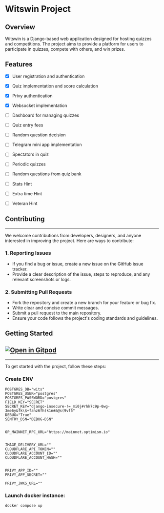 # Witswin Project

## Overview

Witswin is a Django-based web application designed for hosting quizzes and competitions. The project aims to provide a platform for users to participate in quizzes, compete with others, and win prizes.

## Features

- [x] User registration and authentication
- [x] Quiz implementation and score calculation
- [x] Privy authentication
- [x] Websocket implementation

- [ ] Dashboard for managing quizzes
- [ ] Quiz entry fees
- [ ] Random question decision
- [ ] Telegram mini app implementation
- [ ] Spectators in quiz
- [ ] Periodic quizzes
- [ ] Random questions from quiz bank
- [ ] Stats Hint
- [ ] Extra time Hint
- [ ] Veteran Hint

## Contributing

---

We welcome contributions from developers, designers, and anyone interested in improving the project. Here are ways to contribute:

### 1. Reporting Issues

- If you find a bug or issue, create a new issue on the GitHub issue tracker.
- Provide a clear description of the issue, steps to reproduce, and any relevant screenshots or logs.

### 2. Submitting Pull Requests

- Fork the repository and create a new branch for your feature or bug fix.
- Write clear and concise commit messages.
- Submit a pull request to the main repository.
- Ensure your code follows the project's coding standards and guidelines.

## Getting Started

## [![Open in Gitpod](https://gitpod.io/button/open-in-gitpod.svg)](https://gitpod.io/#https://github.com/witswin/backend)

---

To get started with the project, follow these steps:

### Create ENV

```env
POSTGRES_DB="wits"
POSTGRES_USER="postgres"
POSTGRES_PASSWORD="postgres"
FIELD_KEY="SECRET"
SECRET_KEY="django-insecure-!=_mi0j#rhk7c9p-0wg-3me6y&fk\$+fahz6fh)k1n#&@s(9vf5"
DEBUG="True"
SENTRY_DSN="DEBUG-DSN"


OP_MAINNET_RPC_URL="https://mainnet.optimism.io"


IMAGE_DELIVERY_URL=""
CLOUDFLARE_API_TOKEN=""
CLOUDFLARE_ACCOUNT_ID=""
CLOUDFLARE_ACCOUNT_HASH=""


PRIVY_APP_ID=""
PRIVY_APP_SECRET=""

PRIVY_JWKS_URL=""
```

<!-- ### Create base network

```
docker network create base
``` -->

### Launch docker instance:

```
docker compose up
```
